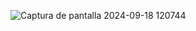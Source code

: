 
![Captura de pantalla 2024-09-18 120744](https://github.com/user-attachments/assets/7431c502-98ae-4ce0-9678-c446045d7932)
